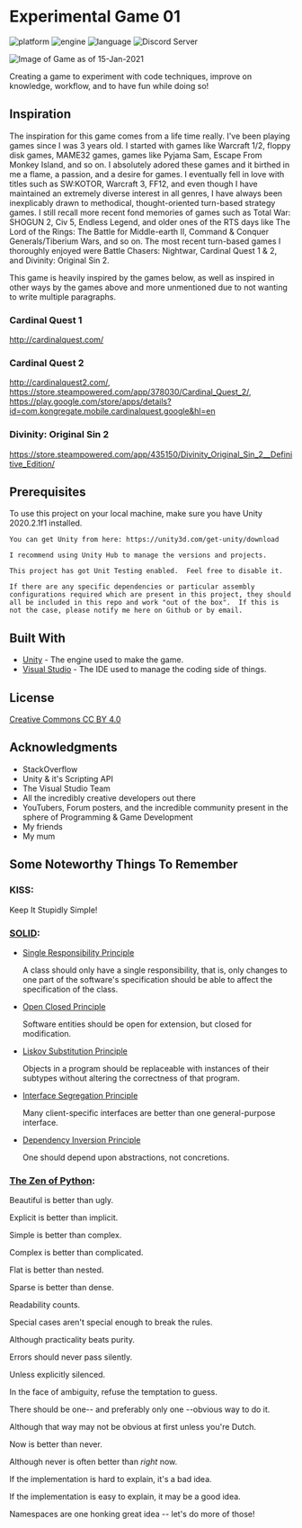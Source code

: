# Experimental Game 01 
![platform](https://img.shields.io/badge/Platform-Win--64-blue)
![engine](https://img.shields.io/badge/Engine-Unity%202020.2.1f1-orange)
![language](https://img.shields.io/badge/Language-C%23-blueviolet)
![Discord Server](https://img.shields.io/discord/133525034298900480?label=Personal%20Server&logo=Discord)

![Image of Game as of 15-Jan-2021](https://i.imgur.com/h9glcD9.jpg)

Creating a game to experiment with code techniques, improve on knowledge, workflow, and to have fun while doing so!

## Inspiration
The inspiration for this game comes from a life time really.  I've been playing games since I was 3 years old.  I started with games like Warcraft 1/2, floppy disk games, MAME32 games, games like Pyjama Sam, Escape From Monkey Island, and so on.  I absolutely adored these games and it birthed in me a flame, a passion, and a desire for games.  I eventually fell in love with titles such as SW:KOTOR, Warcraft 3, FF12, and even though I have maintained an extremely diverse interest in all genres, I have always been inexplicably drawn to methodical, thought-oriented turn-based strategy games.  I still recall more recent fond memories of games such as Total War: SHOGUN 2, Civ 5, Endless Legend, and older ones of the RTS days like The Lord of the Rings: The Battle for Middle-earth II, Command & Conquer Generals/Tiberium Wars, and so on.  The most recent turn-based games I thoroughly enjoyed were Battle Chasers: Nightwar, Cardinal Quest 1 & 2, and Divinity: Original Sin 2.

This game is heavily inspired by the games below, as well as inspired in other ways by the games above and more unmentioned due to not wanting to write multiple paragraphs.

### Cardinal Quest 1
http://cardinalquest.com/

### Cardinal Quest 2
http://cardinalquest2.com/, 
https://store.steampowered.com/app/378030/Cardinal_Quest_2/, 
https://play.google.com/store/apps/details?id=com.kongregate.mobile.cardinalquest.google&hl=en

### Divinity: Original Sin 2
https://store.steampowered.com/app/435150/Divinity_Original_Sin_2__Definitive_Edition/

## Prerequisites

To use this project on your local machine, make sure you have Unity 2020.2.1f1 installed.

```
You can get Unity from here: https://unity3d.com/get-unity/download

I recommend using Unity Hub to manage the versions and projects.

This project has got Unit Testing enabled.  Feel free to disable it.

If there are any specific dependencies or particular assembly configurations required which are present in this project, they should all be included in this repo and work "out of the box".  If this is not the case, please notify me here on Github or by email. 
```

## Built With

* [Unity](https://unity3d.com) - The engine used to make the game.
* [Visual Studio](https://visualstudio.microsoft.com) - The IDE used to manage the coding side of things.

## License

[Creative Commons CC BY 4.0](https://creativecommons.org/licenses/by/4.0/)

## Acknowledgments

* StackOverflow
* Unity & it's Scripting API
* The Visual Studio Team
* All the incredibly creative developers out there
* YouTubers, Forum posters, and the incredible community present in the sphere of Programming & Game Development
* My friends
* My mum

## Some Noteworthy Things To Remember

### KISS: 
Keep It Stupidly Simple!

### [SOLID](https://en.wikipedia.org/wiki/SOLID):
* [Single Responsibility Principle](https://en.wikipedia.org/wiki/Single_responsibility_principle)
    
    A class should only have a single responsibility, that is, only changes to one part of the software's specification should be able
    to affect the specification of the class.
* [Open Closed Principle](https://en.wikipedia.org/wiki/Open%E2%80%93closed_principle)
    
    Software entities should be open for extension, but closed for modification.
* [Liskov Substitution Principle](https://en.wikipedia.org/wiki/Liskov_substitution_principle)
    
    Objects in a program should be replaceable with instances of their subtypes without altering the correctness of that program.
* [Interface Segregation Principle](https://en.wikipedia.org/wiki/Interface_segregation_principle)
    
    Many client-specific interfaces are better than one general-purpose interface.
* [Dependency Inversion Principle](https://en.wikipedia.org/wiki/Dependency_inversion_principle)
    
    One should depend upon abstractions, not concretions.

### [The Zen of Python](https://www.python.org/dev/peps/pep-0020/):
Beautiful is better than ugly.

Explicit is better than implicit.

Simple is better than complex.

Complex is better than complicated.

Flat is better than nested.

Sparse is better than dense.

Readability counts.

Special cases aren't special enough to break the rules.

Although practicality beats purity.

Errors should never pass silently.

Unless explicitly silenced.

In the face of ambiguity, refuse the temptation to guess.

There should be one-- and preferably only one --obvious way to do it.

Although that way may not be obvious at first unless you're Dutch.

Now is better than never.

Although never is often better than *right* now.

If the implementation is hard to explain, it's a bad idea.

If the implementation is easy to explain, it may be a good idea.

Namespaces are one honking great idea -- let's do more of those!


